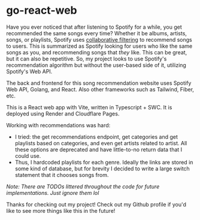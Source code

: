 # go-react-web

Have you ever noticed that after listening to Spotify for a while, you get recommended the same songs every time? Whether it be albums, artists, songs, or playlists, Spotify uses [collaborative filtering](https://www.techaheadcorp.com/blog/spotify-recommendation-system/#:~:text=Instead%20of%20just%20individual%20user,deeper%20understanding%20of%20user%20preferences.) to recommend songs to users. This is summarized as Spotify looking for users who like the same songs as you, 
and recommending songs that *they* like. This can be great, but it can also be repetitive. So, my project looks to use Spotify's recommendation 
algorithm but without the user-based side of it, utilizing Spotify's Web API.

The back and frontend for this song recommendation website uses Spotify Web API, Golang, and React. Also other frameworks such as Tailwind, Fiber, etc.

This is a React web app with Vite, written in Typescript + SWC.
It is deployed using Render and Cloudflare Pages.

Working with recommendations was hard:
- I tried: the get recommendations endpoint, get categories and get playlists based on categories, and even get artists related to artist. All these options are deprecated and have little-to-no return data that I could use.
- Thus, I hardcoded playlists for each genre. Ideally the links are stored in some kind of database, but for brevity I decided to write a large switch statement that it chooses songs from.

*Note: There are TODOs littered throughout the code for future implementations. Just ignore them lol*

Thanks for checking out my project! Check out my Github profile if you'd like to see more things like this in the future!